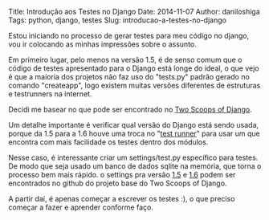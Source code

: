 Title: Introdução aos Testes no Django
Date: 2014-11-07
Author: daniloshiga
Tags: python, django, testes
Slug: introducao-a-testes-no-django

Estou iniciando no processo de gerar testes para meu código no django, vou ir
colocando as minhas impressões sobre o assunto.

Em primeiro lugar, pelo menos na versão 1.5, é de senso comum que o código de
testes apresentado para o Django está longe do ideal, o que vejo é que a
maioria dos projetos não faz uso do "tests.py" padrão gerado no comando
"createapp", logo existem muitas versões diferentes de estruturas e testrunners
na internet.

Decidi me basear no que pode ser encontrado no [Two Scoops of Django][].

Um detalhe importante é verificar qual versão do Django está sendo usada,
porque da 1.5 para a 1.6 houve uma troca no "[test runner][]" para usar um que
encontra com mais facilidade os testes dentro dos módulos.

Nesse caso, é interessante criar um settings/test.py específico para testes. De
modo que seja usado um banco de dados sqlite na memória, que torna o processo
bem mais rápido. o settings pra versão [1.5][] e [1.6][] podem ser encontrados no
github do projeto base do Two Scoops of Django.

A partir daí, é apenas começar a escrever os testes :), o que preciso começar a
fazer e aprender conforme faço.

  [Two Scoops of Django]: http://twoscoopspress.com/products/two-scoops-of-django-1-5
  [test runner]: https://docs.djangoproject.com/en/dev/releases/1.6/#discovery-of-tests-in-any-test-module
  [1.5]: https://github.com/twoscoops/django-twoscoops-project/blob/10789b5ea39ac9a1517727f962780241fef3ed43/project_name/project_name/settings/test.py
  [1.6]: https://github.com/twoscoops/django-twoscoops-project/blob/develop/project_name/project_name/settings/test.py
